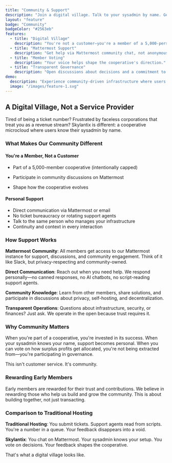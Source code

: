 ```yaml
---
title: "Community & Support"
description: "Join a digital village. Talk to your sysadmin by name. Get support from someone who actually cares about your infrastructure."
layout: "feature"
badge: "Community"
badgeColor: "#2563eb"
features:
  - title: "Digital Village"
    description: "You're not a customer—you're a member of a 5,000-person cooperative. Know your sysadmin by name. Participate in community decisions."
  - title: "Mattermost Support"
    description: "Get help via Mattermost community chat, not anonymous ticket systems. Direct communication with the people running your infrastructure."
  - title: "Member Voting"
    description: "Your voice helps shape the cooperative's direction."
  - title: "Transparent Governance"
    description: "Open discussions about decisions and a commitment to transparency."
demo:
  description: "Experience community-driven infrastructure where users and sysadmins work together."
  image: "/images/feature-1.svg"
---
```


## A Digital Village, Not a Service Provider

Tired of being a ticket number? Frustrated by faceless corporations that treat you as a revenue stream? Skylantix is different: a cooperative microcloud where users know their sysadmin by name.

### What Makes Our Community Different

#### You're a Member, Not a Customer
- Part of a 5,000-member cooperative (intentionally capped)

- Participate in community discussions on Mattermost
- Shape how the cooperative evolves

#### Personal Support
- Direct communication via Mattermost or email
- No ticket bureaucracy or rotating support agents
- Talk to the same person who manages your infrastructure
- Continuity and context in every interaction

### How Support Works

**Mattermost Community**: All members get access to our Mattermost instance for support, discussions, and community engagement. Think of it like Slack, but privacy-respecting and community-owned.

**Direct Communication**: Reach out when you need help. We respond personally—no canned responses, no AI chatbots, no script-reading support agents.

**Community Knowledge**: Learn from other members, share solutions, and participate in discussions about privacy, self-hosting, and decentralization.

**Transparent Operations**: Questions about infrastructure, security, or finances? Just ask. We operate in the open because trust requires it.



### Why Community Matters

When you're part of a cooperative, you're invested in its success. When your sysadmin knows your name, support becomes personal. When you can vote on how surplus profits get allocated, you're not being extracted from—you're participating in governance.

This isn't customer service. It's community.

### Rewarding Early Members

Early members are rewarded for their trust and contributions. We believe in rewarding those who help us build and grow the community. This is about building together, not just transacting.

### Comparison to Traditional Hosting

**Traditional Hosting**: You submit tickets. Support agents read from scripts. You're a number in a queue. Your feedback disappears into a void.

**Skylantix**: You chat on Mattermost. Your sysadmin knows your setup. You vote on decisions. Your feedback shapes the cooperative.

That's what a digital village looks like.
